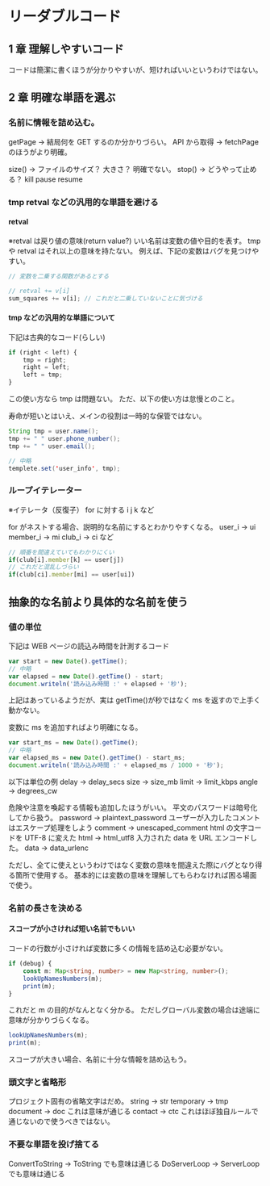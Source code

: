 # リーダブルコード

## 1 章 理解しやすいコード

コードは簡潔に書くほうが分かりやすいが、短ければいいというわけではない。

## 2 章 明確な単語を選ぶ

### 名前に情報を詰め込む。

getPage -> 結局何を GET するのか分かりづらい。
API から取得 -> fetchPage のほうがより明確。

size() -> ファイルのサイズ？ 大きさ？ 明確でない。
stop() -> どうやって止める？ kill pause resume

### tmp retval などの汎用的な単語を避ける

#### retval

※retval は戻り値の意味(return value?)
いい名前は変数の値や目的を表す。
tmp や retval はそれ以上の意味を持たない。
例えば、下記の変数はバグを見つけやすい。

```javascript
// 変数を二乗する関数があるとする

// retval += v[i]
sum_squares += v[i]; // これだと二乗していないことに気づける
```

#### tmp などの汎用的な単語について

下記は古典的なコード(らしい)

```javascript
if (right < left) {
	tmp = right;
	right = left;
	left = tmp;
}
```

この使い方なら tmp は問題ない。
ただ、以下の使い方は怠慢とのこと。

寿命が短いとはいえ、メインの役割は一時的な保管ではない。

```java
String tmp = user.name();
tmp += " " user.phone_number();
tmp += " " user.email();

// 中略
templete.set('user_info', tmp);
```

### ループイテレーター

※イテレータ（反復子）
for に対する i j k など

for がネストする場合、説明的な名前にするとわかりやすくなる。
user_i -> ui
member_i -> mi
club_i -> ci など

```javascript
// 順番を間違えていてもわかりにくい
if(club[i].member[k] == user[j])
// これだと混乱しづらい
if(club[ci].member[mi] == user[ui])
```

## 抽象的な名前より具体的な名前を使う

### 値の単位

下記は WEB ページの読込み時間を計測するコード

```javascript
var start = new Date().getTime();
// 中略
var elapsed = new Date().getTime() - start;
document.writeln('読み込み時間 :' + elapsed + '秒');
```

上記はあっているようだが、実は getTime()が秒ではなく ms を返すので上手く動かない。

変数に ms を追加すればより明確になる。

```javascript
var start_ms = new Date().getTime();
// 中略
var elapsed_ms = new Date().getTime() - start_ms;
document.writeln('読み込み時間 :' + elapsed_ms / 1000 + '秒');
```

以下は単位の例
delay -> delay_secs
size -> size_mb
limit -> limit_kbps
angle -> degrees_cw

危険や注意を喚起する情報も追加したほうがいい。
平文のパスワードは暗号化してから扱う。
password -> plaintext_password
ユーザーが入力したコメントはエスケープ処理をしよう
comment -> unescaped_comment
html の文字コードを UTF-8 に変えた
html -> html_utf8
入力された data を URL エンコードした。
data -> data_urlenc

ただし、全てに使えというわけではなく変数の意味を間違えた際にバグとなり得る箇所で使用する。
基本的には変数の意味を理解してもらわなければ困る場面で使う。

### 名前の長さを決める

#### スコープが小さければ短い名前でもいい

コードの行数が小さければ変数に多くの情報を詰め込む必要がない。

```typescript
if (debug) {
	const m: Map<string, number> = new Map<string, number>();
	lookUpNamesNumbers(m);
	print(m);
}
```

これだと m の目的がなんとなく分かる。
ただしグローバル変数の場合は途端に意味が分かりづらくなる。

```javascript
lookUpNamesNumbers(m);
print(m);
```

スコープが大きい場合、名前に十分な情報を詰め込もう。

### 頭文字と省略形

プロジェクト固有の省略文字はだめ。
string -> str
temporary -> tmp
document -> doc
これは意味が通じる
contact -> ctc
これはほぼ独自ルールで通じないので使うべきではない。

### 不要な単語を投げ捨てる

ConvertToString -> ToString でも意味は通じる
DoServerLoop -> ServerLoop でも意味は通じる
